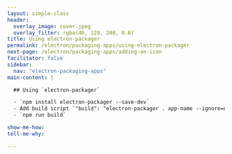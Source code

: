 ```yaml
---
layout: simple-class
header:
  overlay_image: cover.jpeg
  overlay_filter: rgba(46, 129, 200, 0.6)
title: Using electron-packager
permalink: /electron/packaging-apps/using-electron-packager
next-page: /electron/packaging-apps/adding-an-icon
facilitator: false
sidebar:
  nav: "electron-packaging-apps"
main-content: |

  ## Using `electron-packager`

  - `npm install electron-packager --save-dev`
  - Add build script `"build": "electron-packager . app-name --ignore=node_modules/electron-*"` in "scripts" of package.json (ignore all dependency apps the same way)
  - `npm run build`

show-me-how:
tell-me-why:

---
```

